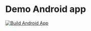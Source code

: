 # Demo Android app

[![Build Android App](https://github.com/robertncl/AndroidApp1/actions/workflows/build.yaml/badge.svg)](https://github.com/robertncl/AndroidApp1/actions/workflows/build.yaml)
